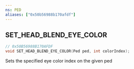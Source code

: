 ```yaml
---
ns: PED
aliases: ["0x50b56988b170afdf"]
---
```

## SET_HEAD_BLEND_EYE_COLOR

```c
// 0x50B56988B170AFDF
void SET_HEAD_BLEND_EYE_COLOR(Ped ped, int colorIndex);
```

Sets the specified eye color index on the given ped


